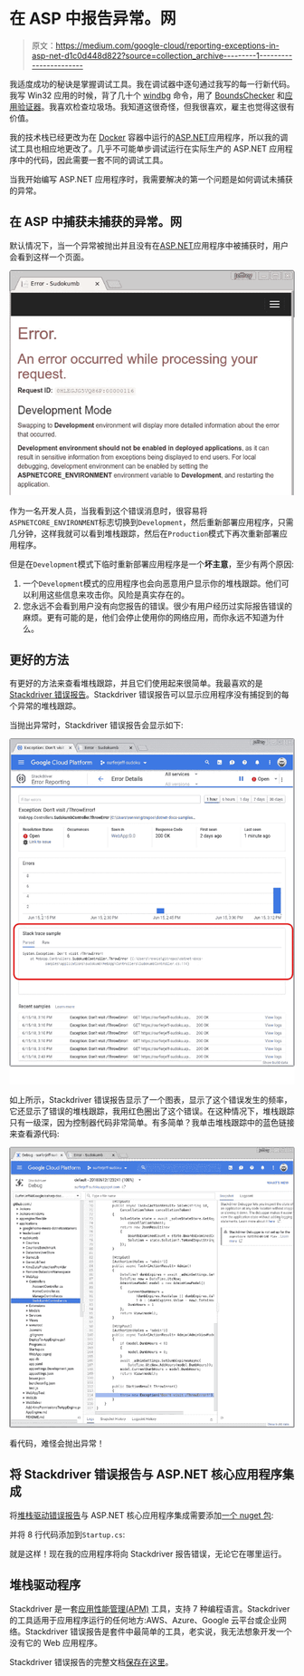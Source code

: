 # 在 ASP 中报告异常。网

> 原文：<https://medium.com/google-cloud/reporting-exceptions-in-asp-net-d1c0d448d822?source=collection_archive---------1----------------------->

我适度成功的秘诀是掌握调试工具。我在调试器中逐句通过我写的每一行新代码。我写 Win32 应用的时候，背了几十个 [windbg](https://docs.microsoft.com/en-us/windows-hardware/drivers/debugger/debugger-download-tools) 命令，用了 [BoundsChecker](https://en.wikipedia.org/wiki/BoundsChecker) 和[应用验证器](https://docs.microsoft.com/en-us/windows-hardware/drivers/debugger/application-verifier)。我喜欢检查垃圾场。我知道这很奇怪，但我很喜欢，雇主也觉得这很有价值。

我的技术栈已经更改为在 [Docker](https://www.docker.com/) 容器中运行的[ASP.NET](https://www.asp.net/)应用程序，所以我的调试工具也相应地更改了。几乎不可能单步调试运行在实际生产的 ASP.NET 应用程序中的代码，因此需要一套不同的调试工具。

当我开始编写 ASP.NET 应用程序时，我需要解决的第一个问题是如何调试未捕获的异常。

## 在 ASP 中捕获未捕获的异常。网

默认情况下，当一个异常被抛出并且没有在[ASP.NET](https://docs.microsoft.com/en-us/aspnet/core/?view=aspnetcore-2.1)应用程序中被捕获时，用户会看到这样一个页面。

![](img/c31835342a0da88c82bac9d4ca8f7430.png)

作为一名开发人员，当我看到这个错误消息时，很容易将`ASPNETCORE_ENVIRONMENT`标志切换到`Development`，然后重新部署应用程序，只需几分钟，这样我就可以看到堆栈跟踪，然后在`Production`模式下再次重新部署应用程序。

但是在`Development`模式下临时重新部署应用程序是一个**坏主意**，至少有两个原因:

1.  一个`Development`模式的应用程序也会向恶意用户显示你的堆栈跟踪。他们可以利用这些信息来攻击你。风险是真实存在的。
2.  您永远不会看到用户没有向您报告的错误。很少有用户经历过实际报告错误的麻烦。更有可能的是，他们会停止使用你的网络应用，而你永远不知道为什么。

## 更好的方法

有更好的方法来查看堆栈跟踪，并且它们使用起来很简单。我最喜欢的是 [Stackdriver 错误报告](https://cloud.google.com/error-reporting/)。Stackdriver 错误报告可以显示应用程序没有捕捉到的每个异常的堆栈跟踪。

当抛出异常时，Stackdriver 错误报告会显示如下:

![](img/724d771fbc6fbc0faf1456e611017cce.png)

如上所示，Stackdriver 错误报告显示了一个图表，显示了这个错误发生的频率，它还显示了错误的堆栈跟踪，我用红色圈出了这个错误。在这种情况下，堆栈跟踪只有一级深，因为控制器代码非常简单。有多简单？我单击堆栈跟踪中的蓝色链接来查看源代码:

![](img/b7f0b00d04da3280204e5a7c06964867.png)

看代码，难怪会抛出异常！

## 将 Stackdriver 错误报告与 ASP.NET 核心应用程序集成

将[堆栈驱动错误报告](https://cloud.google.com/error-reporting/)与 ASP.NET 核心应用程序集成需要添加[一个 nuget 包](https://www.nuget.org/packages/Google.Cloud.Diagnostics.AspNetCore/):

并将 8 行代码添加到`Startup.cs`:

就是这样！现在我的应用程序将向 Stackdriver 报告错误，无论它在哪里运行。

## 堆栈驱动程序

Stackdriver 是一套[应用性能管理(APM)](https://en.wikipedia.org/wiki/Application_performance_management) 工具，支持 7 种编程语言。Stackdriver 的工具适用于应用程序运行的任何地方:AWS、Azure、Google 云平台或企业网络。Stackdriver 错误报告是套件中最简单的工具，老实说，我无法想象开发一个没有它的 Web 应用程序。

Stackdriver 错误报告的完整文档[保存在这里](https://cloud.google.com/error-reporting/docs/)。